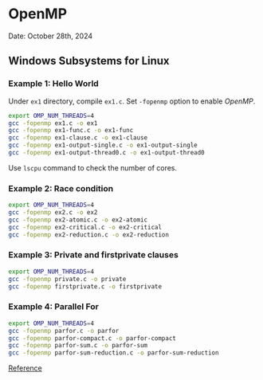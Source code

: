# OpenMP

Date: October 28th, 2024

## Windows Subsystems for Linux

### Example 1: Hello World
Under `ex1` directory, compile `ex1.c`. 
Set `-fopenmp` option to enable *OpenMP*. 
```bash
export OMP_NUM_THREADS=4
gcc -fopenmp ex1.c -o ex1
gcc -fopenmp ex1-func.c -o ex1-func
gcc -fopenmp ex1-clause.c -o ex1-clause
gcc -fopenmp ex1-output-single.c -o ex1-output-single
gcc -fopenmp ex1-output-thread0.c -o ex1-output-thread0
```
Use `lscpu` command to check the number of cores. 

### Example 2: Race condition
```bash
export OMP_NUM_THREADS=4
gcc -fopenmp ex2.c -o ex2
gcc -fopenmp ex2-atomic.c -o ex2-atomic
gcc -fopenmp ex2-critical.c -o ex2-critical
gcc -fopenmp ex2-reduction.c -o ex2-reduction
```

### Example 3: Private and firstprivate clauses
```bash
export OMP_NUM_THREADS=4
gcc -fopenmp private.c -o private
gcc -fopenmp firstprivate.c -o firstprivate
```

### Example 4: Parallel For
```bash
export OMP_NUM_THREADS=4
gcc -fopenmp parfor.c -o parfor
gcc -fopenmp parfor-compact.c -o parfor-compact
gcc -fopenmp parfor-sum.c -o parfor-sum
gcc -fopenmp parfor-sum-reduction.c -o parfor-sum-reduction
```

[Reference](https://www.openmp.org/)

